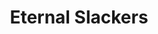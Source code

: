 ---
layout: specialization
title: Eternal Slackers
sections:
  - id: Header
    content: |
      # Classes
      ## By Slacking Za
      ### Eternal Slackers
  - id: another
    content: |
      # test <a href="https://www.wowhead.com/wotlk/spell=48125" data-wowhead="spell=48125&icon=true"></a> test
      ## By Slacking Za
      ### <a href="https://www.wowhead.com/cata/spell=589&amp;lvl=42" class="icontinyl" data-game="wow" data-type="spell" data-wh-icon-added="true" style="background-image: url(&quot;https://wow.zamimg.com/images/wow/icons/tiny/spell_shadow_shadowwordpain.gif&quot;);">Shadow Word: Pain</a>
---